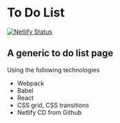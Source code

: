 # To Do List
[![Netlify Status](https://api.netlify.com/api/v1/badges/dd217af5-138c-4780-8711-dc4516fbd29c/deploy-status)](https://app.netlify.com/sites/the-to-do/deploys)


A generic to do list page
-
Using the following technologies
- Webpack
- Babel
- React
- CSS grid, CSS transitions
- Netlify CD from Github

